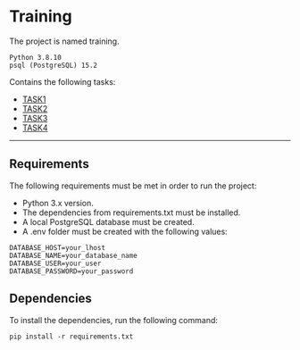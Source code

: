 # Training
The project is named training.

```
Python 3.8.10
psql (PostgreSQL) 15.2
```

Сontains the following tasks:

* [TASK1](task1/README_task1.md)
* [TASK2](task2/README_task2.md)
* [TASK3](task3/README_task3.md)
* [TASK4](task4/README.md)
---
## Requirements
The following requirements must be met in order to run the project:

* Python 3.x version.
* The dependencies from requirements.txt must be installed.
* A local PostgreSQL database must be created.
* A .env folder must be created with the following values:

```.env
DATABASE_HOST=your_lhost
DATABASE_NAME=your_database_name
DATABASE_USER=your_user
DATABASE_PASSWORD=your_password
```

## Dependencies
To install the dependencies, run the following command:
```
pip install -r requirements.txt
```
